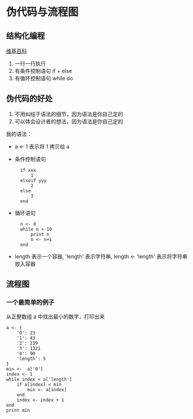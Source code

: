 # 伪代码与流程图



## 结构化编程

[维基百科](<https://zh.wikipedia.org/zh-hans/%E7%BB%93%E6%9E%84%E5%8C%96%E7%BC%96%E7%A8%8B>)

1. 一行一行执行
2. 有条件控制语句 if + else
3. 有循环控制语句 while do



## 伪代码的好处

1. 不用纠结于语法的细节，因为语法是你自己定的
2. 可以体会设计者的想法，因为语法是你自己定的

我的语法：

- a <- 1 表示将 1 拷贝给 a

- 条件控制语句

  ```
    if xxx
        1
    elseif yyy
        2
    else
        3
    end
  ```

- 循环语句

  ```
    n <- 0
    while n < 10
        print n
        n <- n+1
    end
  ```

- length 表示一个容器, 'length' 表示字符串, length <- 'length' 表示将字符串放入容器



## 流程图

### 一个最简单的例子

从正整数组 a 中找出最小的数字，打印出来

```
a <- {
    '0': 23
    '1': 43
    '2': 239
    '3': 1321
    '4': 90
    'length': 5
}
min <-  a['0']
index <- 1
while index < a['length']
    if a[index] < min
        min <- a[index]
    end
    index <- index + 1
end
print min
```

